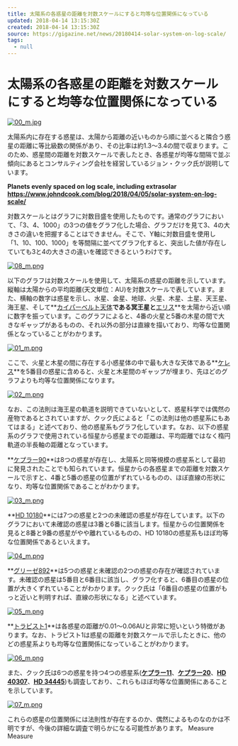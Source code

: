 ```yaml
---
title: 太陽系の各惑星の距離を対数スケールにすると均等な位置関係になっている
updated: 2018-04-14 13:15:30Z
created: 2018-04-14 13:15:30Z
source: https://gigazine.net/news/20180414-solar-system-on-log-scale/
tags:
  - null
---
```


# 太陽系の各惑星の距離を対数スケールにすると均等な位置関係になっている

[![00_m.jpg](../_resources/00_m-10.jpg)](https://i.gzn.jp/img/2018/04/14/solar-system-on-log-scale/00.jpg)

太陽系内に存在する惑星は、太陽から距離の近いものから順に並べると隣合う惑星の距離に等比級数の関係があり、その比率は約1.3～3.4の間で収まります。このため、惑星間の距離を対数スケールで表したとき、各惑星が均等な間隔で並ぶ傾向にあるとコンサルティング会社を経営しているジョン・クック氏が説明しています。

**Planets evenly spaced on log scale, including extrasolar**
**https://www.johndcook.com/blog/2018/04/05/solar-system-on-log-scale/**

対数スケールとはグラフに対数目盛を使用したものです。通常のグラフにおいて、「3、4、1000」の3つの値をグラフ化した場合、グラフだけを見て3、4の大きさの違いを把握することはできません。そこで、Y軸に対数目盛を使用し「1、10、100、1000」を等間隔に並べてグラフ化すると、突出した値が存在していても3と4の大きさの違いを確認できるというわけです。

[![08_m.png](../_resources/08_m.png)](https://i.gzn.jp/img/2018/04/14/solar-system-on-log-scale/08.png)

以下のグラフは対数スケールを使用して、太陽系の惑星の距離を示しています。縦軸は太陽からの平均距離(天文単位：AU)を対数スケールで表しています。また、横軸の数字は惑星を示し、水星、金星、地球、火星、木星、土星、天王星、海王星、そして**[カイパーベルト天体](http://cosmolibrary.com/%E6%BA%96%E6%83%91%E6%98%9F/%E3%82%AB%E3%82%A4%E3%83%91%E3%83%BC%E3%83%99%E3%83%AB%E3%83%88%E5%A4%A9%E4%BD%93%E3%81%A8%E3%81%AF/)**である冥王星と**[エリス](https://ja.wikipedia.org/wiki/%E3%82%A8%E3%83%AA%E3%82%B9_(%E6%BA%96%E6%83%91%E6%98%9F))**を太陽から近い順に数字を振っています。このグラフによると、4番の火星と5番の木星の間で大きなギャップがあるものの、それ以外の部分は直線を描いており、均等な位置関係となっていることがわかります。

[![01_m.png](../_resources/01_m.png)](https://i.gzn.jp/img/2018/04/14/solar-system-on-log-scale/01.png)

ここで、火星と木星の間に存在する小惑星体の中で最も大きな天体である**[ケレス](https://ja.wikipedia.org/wiki/%E3%82%B1%E3%83%AC%E3%82%B9_(%E6%BA%96%E6%83%91%E6%98%9F))**を5番目の惑星に含めると、火星と木星間のギャップが埋まり、先ほどのグラフよりも均等な位置関係になります。

[![02_m.png](../_resources/02_m-1.png)](https://i.gzn.jp/img/2018/04/14/solar-system-on-log-scale/02.png)

なお、この法則は海王星の軌道を説明できていないとして、惑星科学では偶然の産物であるとされていますが、クック氏によると「この法則は他の惑星系にもあてはまる」と述べており、他の惑星系もグラフ化しています。なお、以下の惑星系のグラフで使用されている恒星から惑星までの距離は、平均距離ではなく楕円軌道の半長軸の距離となっています。

**[ケプラー90](https://ja.wikipedia.org/wiki/%E3%82%B1%E3%83%97%E3%83%A9%E3%83%BC90)**は8つの惑星が存在し、太陽系と同等規模の惑星系として最初に発見されたことでも知られています。恒星からの各惑星までの距離を対数スケールで示すと、4番と5番の惑星の位置がずれているものの、ほぼ直線の形状になり、均等な位置関係であることがわかります。

[![03_m.png](../_resources/03_m-1.png)](https://i.gzn.jp/img/2018/04/14/solar-system-on-log-scale/03.png)

**[HD 10180](https://ja.wikipedia.org/wiki/HD_10180)**には7つの惑星と2つの未確認の惑星が存在しています。以下のグラフにおいて未確認の惑星は3番と6番に該当します。恒星からの位置関係を見ると8番と9番の惑星がやや離れているものの、HD 10180の惑星系もほぼ均等な位置関係であるといえます。

[![04_m.png](../_resources/04_m.png)](https://i.gzn.jp/img/2018/04/14/solar-system-on-log-scale/04.png)

**[グリーゼ892](https://ja.wikipedia.org/wiki/%E3%82%B0%E3%83%AA%E3%83%BC%E3%82%BC892)**は5つの惑星と未確認の2つの惑星の存在が確認されています。未確認の惑星は5番目と6番目に該当し、グラフ化すると、6番目の惑星の位置が大きくずれていることがわかります。クック氏は「6番目の惑星の位置がもっと近いと判明すれば、直線の形状になる」と述べています。

[![05_m.png](../_resources/05_m-1.png)](https://i.gzn.jp/img/2018/04/14/solar-system-on-log-scale/05.png)

**[トラピスト1](https://ja.wikipedia.org/wiki/TRAPPIST-1)**は各惑星の距離が0.01～0.06AUと非常に短いという特徴があります。なお、トラピスト1は惑星の距離を対数スケールで示したときに、他のどの惑星系よりも均等な位置関係になっていることがわかります。

[![06_m.png](../_resources/06_m.png)](https://i.gzn.jp/img/2018/04/14/solar-system-on-log-scale/06.png)

また、クック氏は6つの惑星を持つ4つの惑星系(**[ケプラー11](https://ja.wikipedia.org/wiki/%E3%82%B1%E3%83%97%E3%83%A9%E3%83%BC11)**、**[ケプラー20](https://ja.wikipedia.org/wiki/%E3%82%B1%E3%83%97%E3%83%A9%E3%83%BC20)**、**[HD 40307](https://ja.wikipedia.org/wiki/HD_40307)**、**[HD 34445](https://ja.wikipedia.org/wiki/HD_34445)**)も調査しており、これらもほぼ均等な位置関係にあることを示しています。

[![07_m.png](../_resources/07_m.png)](https://i.gzn.jp/img/2018/04/14/solar-system-on-log-scale/07.png)

これらの惑星の位置関係には法則性が存在するのか、偶然によるものなのかは不明ですが、今後の詳細な調査で明らかになる可能性があります。
Measure
Measure